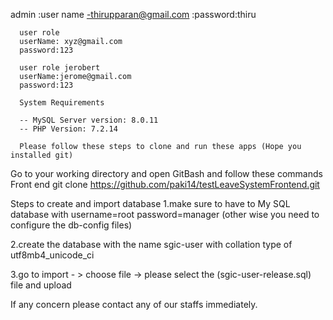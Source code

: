admin :user name -thirupparan@gmail.com
      :password:thiru
      
      user role 
      userName: xyz@gmail.com
      password:123
      
      user role jerobert
      userName:jerome@gmail.com
      password:123
      
      System Requirements
      
      -- MySQL Server version: 8.0.11
      -- PHP Version: 7.2.14
      
      Please follow these steps to clone and run these apps (Hope you installed git)

Go to your working directory and open GitBash and follow these commands 
Front end
git clone  https://github.com/paki14/testLeaveSystemFrontend.git


Steps to create and import database
1.make sure to have to My SQL database with
      username=root
      password=manager
(other wise you need to configure the db-config files)

2.create the database with the name sgic-user with collation type of utf8mb4_unicode_ci	

3.go to import - > choose file -> please select the (sgic-user-release.sql) file and upload

If any concern please contact any of our staffs immediately.
